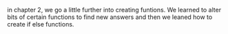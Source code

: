 in chapter 2, we go a little further into creating funtions. We learned to alter bits of certain functions to find new answers
and then we leaned how to create if else functions.
